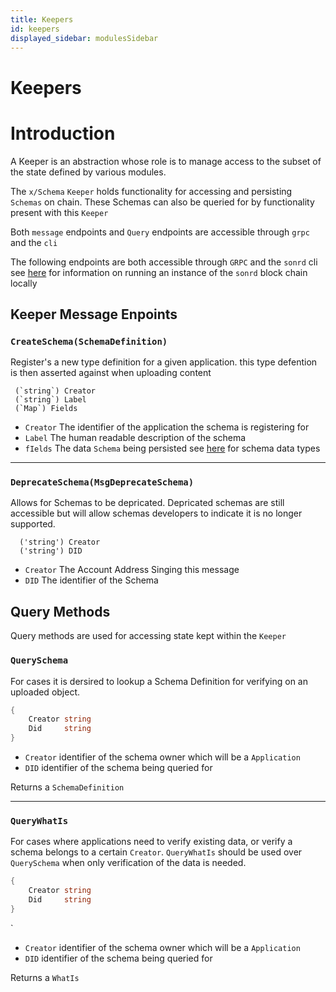 ```yaml
---
title: Keepers
id: keepers
displayed_sidebar: modulesSidebar
---
```


# Keepers

# Introduction
A Keeper is an abstraction whose role is to manage access to the subset of the state defined by various modules.

The `x/Schema` `Keeper` holds functionality for accessing and persisting `Schemas` on chain. These Schemas can also be queried for by functionality present with this `Keeper`


Both `message` endpoints and `Query` endpoints are accessible through `grpc` and the `cli`

The following endpoints are both accessible through `GRPC` and the `sonrd` cli see [here]() for information on running an instance of the `sonrd` block chain locally

## Keeper Message Enpoints
### `CreateSchema(SchemaDefinition)` 
Register's a new type definition for a given application. this type defention is then asserted against when uploading content

```Text
 (`string`) Creator 
 (`string`) Label
 (`Map`) Fields
```

- `Creator` The identifier of the application the schema is registering for
- `Label` The human readable description of the schema
- `fIelds` The data `Schema` being persisted see [here]() for schema data types
---

### `DeprecateSchema(MsgDeprecateSchema)`
Allows for Schemas to be depricated. Depricated schemas are still accessible but will allow schemas developers to indicate it is no longer supported.

```Text
  ('string') Creator
  ('string') DID
```

- `Creator` The Account Address Singing this message
- `DID`     The identifier of the Schema

## Query Methods
Query methods are used for accessing state kept within the `Keeper`
### `QuerySchema`
For cases it is dersired to lookup a Schema Definition for verifying on an uploaded object.

```go
{
    Creator string
    Did     string
}
```
- `Creator` identifier of the schema owner which will be a `Application`
- `DID` identifier of the schema being queried for


Returns a `SchemaDefinition`

---
### `QueryWhatIs`
For cases where applications need to verify existing data, or verify a schema belongs to a certain `Creator`. `QueryWhatIs` should be used over `QuerySchema` when only verification of the data is needed.


```go
{
    Creator string
    Did     string
}
```
`
- `Creator` identifier of the schema owner which will be a `Application`
- `DID` identifier of the schema being queried for


Returns a `WhatIs`